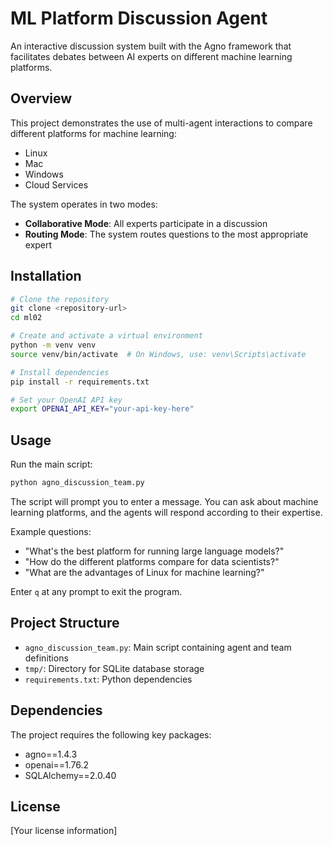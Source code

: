 # ML Platform Discussion Agent

An interactive discussion system built with the Agno framework that facilitates debates between AI experts on different machine learning platforms.

## Overview

This project demonstrates the use of multi-agent interactions to compare different platforms for machine learning:

- Linux
- Mac
- Windows
- Cloud Services

The system operates in two modes:
- **Collaborative Mode**: All experts participate in a discussion
- **Routing Mode**: The system routes questions to the most appropriate expert

## Installation

```bash
# Clone the repository
git clone <repository-url>
cd ml02

# Create and activate a virtual environment
python -m venv venv
source venv/bin/activate  # On Windows, use: venv\Scripts\activate

# Install dependencies
pip install -r requirements.txt

# Set your OpenAI API key
export OPENAI_API_KEY="your-api-key-here"
```

## Usage

Run the main script:

```bash
python agno_discussion_team.py
```

The script will prompt you to enter a message. You can ask about machine learning platforms, and the agents will respond according to their expertise.

Example questions:
- "What's the best platform for running large language models?"
- "How do the different platforms compare for data scientists?"
- "What are the advantages of Linux for machine learning?"

Enter `q` at any prompt to exit the program.

## Project Structure

- `agno_discussion_team.py`: Main script containing agent and team definitions
- `tmp/`: Directory for SQLite database storage
- `requirements.txt`: Python dependencies

## Dependencies

The project requires the following key packages:
- agno==1.4.3
- openai==1.76.2
- SQLAlchemy==2.0.40

## License

[Your license information] 